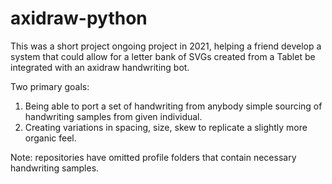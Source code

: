 # axidraw-python

This was a short project ongoing project in 2021, helping a friend develop a system that could allow for a letter bank of SVGs
created from a Tablet be integrated with an axidraw handwriting bot. 


Two primary goals: 
1. Being able to port a set of handwriting from anybody simple sourcing of handwriting samples from given individual. 
2. Creating variations in spacing, size, skew to replicate a slightly more organic feel. 


Note: repositories have omitted profile folders that contain necessary handwriting samples. 
